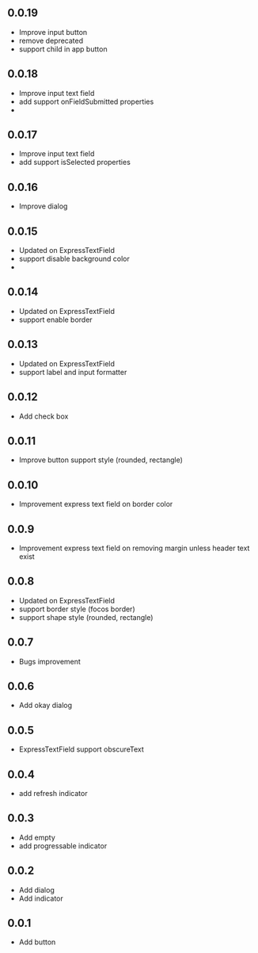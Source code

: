 ## 0.0.19
- Improve input button
- remove deprecated 
- support child in app button

## 0.0.18
- Improve input text field
- add support onFieldSubmitted properties
- 
## 0.0.17
- Improve input text field
- add support isSelected properties

## 0.0.16
- Improve dialog

## 0.0.15
- Updated on ExpressTextField
- support disable background color
- 
## 0.0.14
- Updated on ExpressTextField
- support enable border

## 0.0.13
- Updated on ExpressTextField
- support label and input formatter
## 0.0.12
- Add check box

## 0.0.11
- Improve button support style (rounded, rectangle)

## 0.0.10
- Improvement express text field on border color

## 0.0.9
- Improvement express text field on removing margin unless header text exist

## 0.0.8
- Updated on ExpressTextField
- support border style (focos border)
- support shape style (rounded, rectangle)
## 0.0.7

-  Bugs improvement

## 0.0.6
-  Add okay dialog

## 0.0.5

- ExpressTextField support obscureText
## 0.0.4
- add refresh indicator

## 0.0.3
- Add empty
- add progressable indicator

## 0.0.2
- Add dialog
- Add indicator

## 0.0.1
- Add button